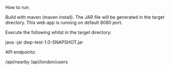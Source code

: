 How to run:

Build with maven (maven install). The JAR file will be generated in the target directory. This web app is running on default 8080 port.

Execute the following whilst in the target directory:

java -jar dwp-test-1.0-SNAPSHOT.jar

API endpoints:

/api/nearby
/api/london/users
